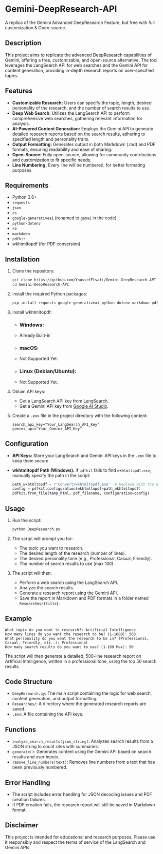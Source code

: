 # Gemini-DeepResearch-API

A replica of the Gemini Advanced DeepResearch Feature, but free with full customization & Open-source.

## Description

This project aims to replicate the advanced DeepResearch capabilities of Gemini, offering a free, customizable, and open-source alternative. The tool leverages the LangSearch API for web searches and the Gemini API for content generation, providing in-depth research reports on user-specified topics.

## Features

-   **Customizable Research:** Users can specify the topic, length, desired personality of the research, and the number of search results to use.
-   **Deep Web Search:** Utilizes the LangSearch API to perform comprehensive web searches, gathering relevant information for analysis.
-   **AI-Powered Content Generation:** Employs the Gemini API to generate detailed research reports based on the search results, adhering to specified length and personality traits.
-   **Output Formatting:** Generates output in both Markdown (.md) and PDF formats, ensuring readability and ease of sharing.
-   **Open-Source:** Fully open-source, allowing for community contributions and customization to fit specific needs.
-   **Line Numbering:** Every line will be numbered, for better formating purposes.

## Requirements

-   Python 3.6+
-   `requests`
-   `json`
-   `os`
-   `google-generativeai` (renamed to `genai` in the code)
-   `python-dotenv`
-   `re`
-   `markdown`
-   `pdfkit`
-   wkhtmltopdf (for PDF conversion)

## Installation

1.  Clone the repository:

    ```bash
    git clone https://github.com/YoussefElsafi/Gemini-DeepResearch-API
    cd Gemini-DeepResearch-API
    ```

2.  Install the required Python packages:

    ```bash
    pip install requests google-generativeai python-dotenv markdown pdfkit
    ```

3.  Install wkhtmltopdf:

    -   ### **Windows:**
    -    Already Built-in
          

    -   ### **macOS:**

       *   Not Supported Yet.
         


    -   ### **Linux (Debian/Ubuntu):**

       *   Not Supported Yet.
         

4.  Obtain API keys:

    -   Get a LangSearch API key from [LangSearch](https://langsearch.com/api-keys).
    -   Get a Gemini API key from [Google AI Studio](https://aistudio.google.com/app/apikey).

5.  Create a `.env` file in the project directory with the following content:

    ```
    search_api_key="Your_LangSearch_API_Key"
    gemini_api="Your_Gemini_API_Key"
    ```

## Configuration

-   **API Keys:** Store your LangSearch and Gemini API keys in the `.env` file to keep them secure.
-   **wkhtmltopdf Path (Windows):** If `pdfkit` fails to find `wkhtmltopdf.exe`, manually specify the path in the script:

    ```python
    path_wkhtmltopdf = r'Convert/wkhtmltopdf.exe'  # Replace with the actual path
    config = pdfkit.configuration(wkhtmltopdf=path_wkhtmltopdf)
    pdfkit.from_file(temp_html, pdf_filename, configuration=config)
    ```

## Usage

1.  Run the script:

    ```bash
    python DeepResearch.py
    ```

2.  The script will prompt you for:
    -   The topic you want to research.
    -   The desired length of the research (number of lines).
    -   The desired personality tone (e.g., Professional, Casual, Friendly).
    -   The number of search results to use (max 100).

3.  The script will then:
    -   Perform a web search using the LangSearch API.
    -   Analyze the search results.
    -   Generate a research report using the Gemini API.
    -   Save the report in Markdown and PDF formats in a folder named `Researches/{title}`.

## Example

```
What topic do you want to research?: Artificial Intelligence
How many lines do you want the research to be? (1-1000): 500
What personality do you want the research to be in? (Professional, Casual, Friendly, etc..): Professional
How many search results do you want to use? (1-100 Max): 50
```

The script will then generate a detailed, 500-line research report on Artificial Intelligence, written in a professional tone, using the top 50 search results.

## Code Structure

-   `DeepResearch.py`: The main script containing the logic for web search, content generation, and output formatting.
-   `Researches/`: A directory where the generated research reports are saved.
-   `.env`: A file containing the API keys.

## Functions

-   `analyze_search_results(json_string)`: Analyzes search results from a JSON string to count sites with summaries.
-   `generate()`: Generates content using the Gemini API based on search results and user inputs.
-   `remove_line_numbers(text)`: Removes line numbers from a text that has been previously numbered.

## Error Handling

-   The script includes error handling for JSON decoding issues and PDF creation failures.
-   If PDF creation fails, the research report will still be saved in Markdown format.

## Disclaimer

This project is intended for educational and research purposes. Please use it responsibly and respect the terms of service of the LangSearch and Gemini APIs.
